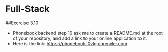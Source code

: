 # Full-Stack

##Exercise 3.10
- Phonebook backend step 10 ask me to create a README.md at the root of your repository, and add a link to your online application to it.
- Here is the link: https://phonebook-0vlg.onrender.com